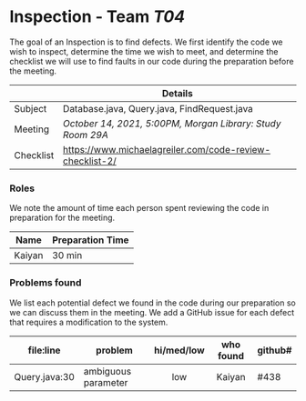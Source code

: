 # Inspection - Team *T04* 

The goal of an Inspection is to find defects.
We first identify the code we wish to inspect, determine the time we wish to meet, and determine the checklist we will use to find faults in our code during the preparation before the meeting.

|  | Details |
| ----- | ----- |
| Subject | Database.java, Query.java, FindRequest.java |
| Meeting | *October 14, 2021, 5:00PM, Morgan Library: Study Room 29A* |
| Checklist | https://www.michaelagreiler.com/code-review-checklist-2/ |

### Roles

We note the amount of time each person spent reviewing the code in preparation for the meeting.

| Name | Preparation Time |
| ---- | ---- |
| Kaiyan | 30 min |


### Problems found

We list each potential defect we found in the code during our preparation so we can discuss them in the meeting.
We add a GitHub issue for each defect that requires a modification to the system.

| file:line | problem | hi/med/low | who found | github#  |
| --- | --- | :---: | :---: | --- |
| Query.java:30 | ambiguous parameter| low| Kaiyan | #438 |
